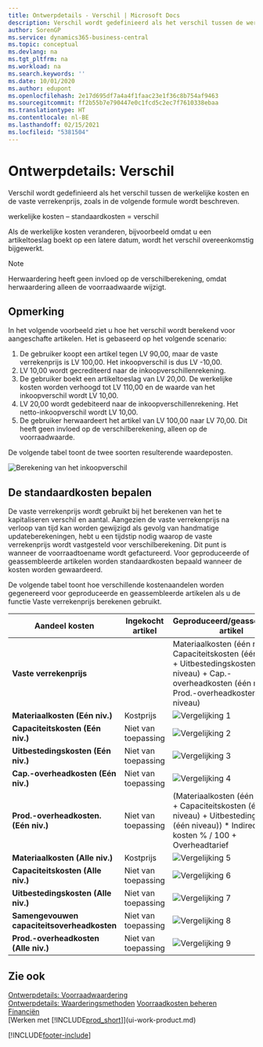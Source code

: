 ```yaml
---
title: Ontwerpdetails - Verschil | Microsoft Docs
description: Verschil wordt gedefinieerd als het verschil tussen de werkelijke kosten en de vaste verrekenprijs, zoals in de volgende formule wordt beschreven.
author: SorenGP
ms.service: dynamics365-business-central
ms.topic: conceptual
ms.devlang: na
ms.tgt_pltfrm: na
ms.workload: na
ms.search.keywords: ''
ms.date: 10/01/2020
ms.author: edupont
ms.openlocfilehash: 2e17d695df7a4a4f1faac23e1f36c8b754af9463
ms.sourcegitcommit: ff2b55b7e790447e0c1fcd5c2ec7f7610338ebaa
ms.translationtype: HT
ms.contentlocale: nl-BE
ms.lasthandoff: 02/15/2021
ms.locfileid: "5381504"
---
```

# <a name="design-details-variance"></a>Ontwerpdetails: Verschil
Verschil wordt gedefinieerd als het verschil tussen de werkelijke kosten en de vaste verrekenprijs, zoals in de volgende formule wordt beschreven.  

 werkelijke kosten – standaardkosten = verschil  

 Als de werkelijke kosten veranderen, bijvoorbeeld omdat u een artikeltoeslag boekt op een latere datum, wordt het verschil overeenkomstig bijgewerkt.  

> [!NOTE]  
>  Herwaardering heeft geen invloed op de verschilberekening, omdat herwaardering alleen de voorraadwaarde wijzigt.  

## <a name="example"></a>Opmerking  
 In het volgende voorbeeld ziet u hoe het verschil wordt berekend voor aangeschafte artikelen. Het is gebaseerd op het volgende scenario:  

1.  De gebruiker koopt een artikel tegen LV 90,00, maar de vaste verrekenprijs is LV 100,00. Het inkoopverschil is dus LV -10,00.  
2.  LV 10,00 wordt gecrediteerd naar de inkoopverschillenrekening.  
3.  De gebruiker boekt een artikeltoeslag van LV 20,00. De werkelijke kosten worden verhoogd tot LV 110,00 en de waarde van het inkoopverschil wordt LV 10,00.  
4.  LV 20,00 wordt gedebiteerd naar de inkoopverschillenrekening. Het netto-inkoopverschil wordt LV 10,00.  
5.  De gebruiker herwaardeert het artikel van LV 100,00 naar LV 70,00. Dit heeft geen invloed op de verschilberekening, alleen op de voorraadwaarde.  

 De volgende tabel toont de twee soorten resulterende waardeposten.  

 ![Berekening van het inkoopverschil](media/design_details_inventory_costing_11_purchase_variance.png "Berekening van het inkoopverschil")  

## <a name="determining-the-standard-cost"></a>De standaardkosten bepalen  
 De vaste verrekenprijs wordt gebruikt bij het berekenen van het te kapitaliseren verschil en aantal. Aangezien de vaste verrekenprijs na verloop van tijd kan worden gewijzigd als gevolg van handmatige updateberekeningen, hebt u een tijdstip nodig waarop de vaste verrekenprijs wordt vastgesteld voor verschilberekening. Dit punt is wanneer de voorraadtoename wordt gefactureerd. Voor geproduceerde of geassembleerde artikelen worden standaardkosten bepaald wanneer de kosten worden gewaardeerd.  

 De volgende tabel toont hoe verschillende kostenaandelen worden gegenereerd voor geproduceerde en geassembleerde artikelen als u de functie Vaste verrekenprijs berekenen gebruikt.  

|Aandeel kosten|Ingekocht artikel|Geproduceerd/geassembleerd artikel|  
|----------------|--------------------|------------------------------|  
|**Vaste verrekenprijs**||Materiaalkosten (één niveau) + Capaciteitskosten (één niveau) + Uitbestedingskosten (één niveau) + Cap.-overheadkosten (één niveau) + Prod.-overheadkosten (één niveau)|  
|**Materiaalkosten (Eén niv.)**|Kostprijs|![Vergelijking 1](media/design_details_inventory_costing_11_equation_1.png "Vergelijking 1")|  
|**Capaciteitskosten (Eén niv.)**|Niet van toepassing|![Vergelijking 2](media/design_details_inventory_costing_11_equation_2.png "Vergelijking 2")|  
|**Uitbestedingskosten (Eén niv.)**|Niet van toepassing|![Vergelijking 3](media/design_details_inventory_costing_11_equation_3.png "Vergelijking 3")|  
|**Cap.-overheadkosten (Eén niv.)**|Niet van toepassing|![Vergelijking 4](media/design_details_inventory_costing_11_equation_4.png "Vergelijking 4")|  
|**Prod.-overheadkosten. (Eén niv.)**|Niet van toepassing|(Materiaalkosten (één niveau) + Capaciteitskosten (één niveau) + Uitbestedingskosten (één niveau)) * Indirecte kosten % / 100 + Overheadtarief|  
|**Materiaalkosten (Alle niv.)**|Kostprijs|![Vergelijking 5](media/design_details_inventory_costing_11_equation_5.png "Vergelijking 5")|  
|**Capaciteitskosten (Alle niv.)**|Niet van toepassing|![Vergelijking 6](media/design_details_inventory_costing_11_equation_6.png "Vergelijking 6")|  
|**Uitbestedingskosten (Alle niv.)**|Niet van toepassing|![Vergelijking 7](media/design_details_inventory_costing_11_equation_7.png "Vergelijking 7")|  
|**Samengevouwen capaciteitsoverheadkosten**|Niet van toepassing|![Vergelijking 8](media/design_details_inventory_costing_11_equation_8.png "Vergelijking 8")|  
|**Prod.-overheadkosten (Alle niv.)**|Niet van toepassing|![Vergelijking 9](media/design_details_inventory_costing_11_equation_9.png "Vergelijking 9")|  

## <a name="see-also"></a>Zie ook  
 [Ontwerpdetails: Voorraadwaardering](design-details-inventory-costing.md)   
 [Ontwerpdetails: Waarderingsmethoden](design-details-costing-methods.md) [Voorraadkosten beheren](finance-manage-inventory-costs.md)  
 [Financiën](finance.md)  
 [Werken met [!INCLUDE[prod_short](includes/prod_short.md)]](ui-work-product.md)


[!INCLUDE[footer-include](includes/footer-banner.md)]